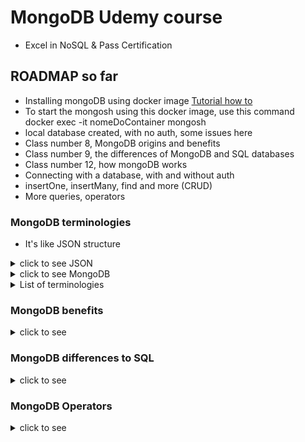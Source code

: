 # MongoDB Udemy course
- Excel in NoSQL & Pass Certification

## ROADMAP so far
- Installing mongoDB using docker image [Tutorial how to](https://www.mongodb.com/docs/manual/tutorial/install-mongodb-community-with-docker/#std-label-docker-mongodb-community-install)
- To start the mongosh using this docker image, use this command docker exec -it nomeDoContainer mongosh
- local database created, with no auth, some issues here
- Class number 8, MongoDB origins and benefits
- Class number 9, the differences of MongoDB and SQL databases
- Class number 12, how mongoDB works
- Connecting with a database, with and without auth 
- insertOne, insertMany, find and more (CRUD)
- More queries, operators

[//]: # (<details close><summary>Annotations</summary></details>)

### MongoDB terminologies
- It's like JSON structure
<details close>
<summary>click to see JSON</summary>
<img src="img/JsonSample.png" alt="Json sample">
</details>
<details close>
<summary>click to see MongoDB</summary>
<img src="img/MongoDBSample.png" alt="MongoDB sample">
</details>
<details close><summary>List of terminologies</summary>
Here is a list of MongoDB terminologies commonly used in MongoDB:

1. **Document**: A basic unit of data in MongoDB, equivalent to a row in a relational database. Documents are BSON (Binary JSON) objects that can contain fields and values.

2. **Collection**: A group of MongoDB documents, similar to a table in a relational database. Collections do not enforce a schema, so documents within a collection can have different structures.

3. **Database**: A logical container for collections and documents in MongoDB. A server can host multiple databases, each with its collections and documents.

4. **Field**: A key-value pair within a MongoDB document. Fields represent the individual pieces of data stored in documents.

5. **BSON**: Binary JSON, the binary serialization format used by MongoDB to store and exchange data. BSON extends JSON to include additional data types and binary support.

6. **Query**: A request for data retrieval from a MongoDB database. Queries are constructed using the MongoDB Query Language (MQL) and can filter, sort, and limit the results.

7. **Cursor**: A pointer to the result set of a query. Cursors allow clients to retrieve documents from a query result in a paginated manner.

8. **Index**: A data structure that improves the speed of data retrieval operations on a MongoDB collection. Indexes are created on specific fields and allow for efficient querying.

9. **Primary Key**: A unique identifier for each document within a collection. In MongoDB, the `_id` field serves as the primary key by default.

10. **Replica Set**: A group of MongoDB servers that maintain the same data set for redundancy and high availability. One server is the primary, while the others are secondary nodes.

11. **Sharding**: A database architecture strategy in MongoDB for distributing data across multiple servers or clusters to improve scalability and performance.

12. **Aggregation**: The process of transforming data in MongoDB using operations like `$match`, `$group`, `$project`, and more. Aggregation is used to perform complex data analysis and calculations.

13. **Atlas**: MongoDB Atlas is the cloud-based database service provided by MongoDB, Inc. It offers managed MongoDB instances in various cloud environments.

14. **Document Store**: MongoDB is often referred to as a document store because it stores data in BSON documents, making it suitable for semi-structured and unstructured data.

15. **GridFS**: A specification for storing and retrieving large binary files in MongoDB, typically used for multimedia files like images, videos, and audio.

16. **Geospatial Index**: An index that allows MongoDB to perform geospatial queries, such as finding documents within a specific geographical area.

17. **Authentication and Authorization**: MongoDB provides authentication mechanisms to control access to databases and collections. Roles and privileges are used for authorization.

18. **Aggregation Pipeline**: A framework for data transformation and processing in MongoDB that allows documents to pass through a series of stages, each performing a specific operation.

19. **Change Streams**: A feature that allows clients to listen for changes in a MongoDB collection in real-time. It can be used for building reactive applications.

20. **Map-Reduce**: A data processing technique in MongoDB for performing complex data transformations and aggregations. It involves a map function, a reduce function, and an output collection.

These MongoDB terminologies should help you better understand and work with MongoDB databases and collections.
</details>

### MongoDB benefits
 <details close>
   <summary>click to see</summary>
MongoDB offers several benefits that make it a popular choice for many applications:

1. **Flexible Schema:** MongoDB is a NoSQL database that uses a flexible document-based data model (BSON). It allows you to store data in a format similar to JSON, and each document in a collection can have a different structure. This flexibility is particularly useful for applications with evolving or dynamic data requirements.

2. **Scalability:** MongoDB is designed to scale horizontally, making it suitable for handling large volumes of data and high traffic loads. It supports sharding, which allows you to distribute data across multiple servers or clusters to ensure high availability and performance.

3. **High Performance:** MongoDB is known for its high read and write performance. It employs various optimization techniques like indexing, query optimization, and memory mapping to provide fast data access.

4. **Rich Query Language:** MongoDB provides a powerful query language that supports a wide range of query operations, including complex aggregations and geospatial queries. It also supports full-text search.

5. **Geospatial Data:** MongoDB has built-in support for geospatial data and queries, making it an excellent choice for location-based applications.

6. **Automatic Failover:** MongoDB supports automatic failover using replica sets. In the event of a primary node failure, one of the secondary nodes is automatically elected as the new primary, ensuring high availability.

7. **Document Indexing:** MongoDB allows you to create various types of indexes, including compound indexes and geospatial indexes, to improve query performance.

8. **Community and Ecosystem:** MongoDB has a large and active community of users and contributors. It also offers official drivers and client libraries for various programming languages, making it easy to integrate with your application.

9. **Aggregation Framework:** MongoDB provides a robust aggregation framework for performing complex data transformations and computations, allowing you to process and analyze data within the database.

10. **Schema Evolution:** MongoDB's flexible schema and versioning support make it easy to evolve your data model over time without requiring extensive migrations.

11. **Security Features:** MongoDB offers various security features, including authentication, role-based access control, encryption at rest and in transit, and auditing, to protect your data.

12. **Cloud Integration:** MongoDB Atlas, the official cloud-hosted MongoDB service, simplifies database management, scaling, and monitoring in a cloud environment. It integrates seamlessly with popular cloud providers.

While MongoDB has many advantages, it's essential to evaluate your specific use case and requirements to determine whether it's the right choice for your application.  

</details>

### MongoDB differences to SQL
<details close>
<summary>click to see</summary>
MongoDB and traditional SQL databases differ in several key ways:

1. **Data Model:**
   - **MongoDB:** MongoDB is a NoSQL database that uses a flexible, document-based data model. Data is stored in BSON (binary JSON) documents, and each document in a collection can have a different structure.
   - **SQL:** SQL databases use a structured, table-based data model. Data is organized into tables with predefined schemas consisting of rows and columns.

2. **Schema:**
   - **MongoDB:** MongoDB has a dynamic schema, which means you can change the structure of documents without affecting other documents in the same collection. This flexibility is useful for applications with evolving data requirements.
   - **SQL:** SQL databases have a rigid schema where the structure of tables and relationships between them are defined upfront. Changing the schema often requires complex migrations.

3. **Query Language:**
   - **MongoDB:** MongoDB uses a rich query language that includes support for querying nested documents, geospatial queries, and text search. Queries are expressed in a JSON-like format.
   - **SQL:** SQL databases use SQL (Structured Query Language) for querying data, which is a standardized language for relational databases. SQL offers powerful querying capabilities for structured data.

4. **Scaling:**
   - **MongoDB:** MongoDB is designed for horizontal scalability. It supports sharding, which allows data to be distributed across multiple servers or clusters to handle large data volumes and high traffic loads.
   - **SQL:** SQL databases typically scale vertically by adding more resources (CPU, RAM) to a single server. Scaling out can be challenging and may involve complex clustering solutions.

5. **ACID vs. BASE:**
   - **MongoDB:** MongoDB is often associated with the BASE (Basically Available, Soft state, Eventually consistent) model. It prioritizes high availability and partition tolerance over strong consistency, making it suitable for certain use cases like content management systems and real-time analytics.
   - **SQL:** SQL databases adhere to the ACID (Atomicity, Consistency, Isolation, Durability) properties, which guarantee strong consistency and transactional integrity. ACID is crucial for applications where data consistency is paramount, such as financial systems.

6. **Join Operations:**
   - **MongoDB:** MongoDB does not support traditional SQL-style joins between collections. Instead, it encourages denormalization and embedding related data within documents.
   - **SQL:** SQL databases excel at performing complex join operations between tables, allowing you to model and query normalized data efficiently.

7. **Complex Transactions:**
   - **MongoDB:** MongoDB supports multi-document transactions, but they are not as mature as SQL database transactions. Transactions are generally used for scenarios where data consistency is critical.
   - **SQL:** SQL databases offer robust support for complex transactions with features like rollback, commit, and savepoints.

8. **Schema Evolution:**
   - **MongoDB:** MongoDB's flexible schema makes it easier to evolve data models over time without significant schema migrations.
   - **SQL:** SQL databases require careful schema design and management, and schema changes can be complex and time-consuming.

The choice between MongoDB and SQL databases depends on your specific project requirements, data model, and use cases. Each has its strengths and weaknesses, and the decision should align with your application's needs.
</details>

### MongoDB Operators
 <details close>
   <summary>click to see</summary>
MongoDB provides various operators to perform operations on data. Here's a list of some commonly used MongoDB operators:

**Comparison Operators:**
1. `$eq`: Matches values that are equal to a specified value.
2. `$ne`: Matches values that are not equal to a specified value.
3. `$gt`: Matches values that are greater than a specified value.
4. `$gte`: Matches values that are greater than or equal to a specified value.
5. `$lt`: Matches values that are less than a specified value.
6. `$lte`: Matches values that are less than or equal to a specified value.
7. `$in`: Matches any of the values specified in an array.
8. `$nin`: Matches none of the values specified in an array.

**Logical Operators:**
9. `$and`: Joins query clauses with a logical AND and returns documents that match both conditions.
10. `$or`: Joins query clauses with a logical OR and returns documents that match at least one condition.
11. `$not`: Inverts the effect of a query expression and returns documents that do not match the specified condition.
12. `$nor`: Joins query clauses with a logical NOR and returns documents that do not match any condition.

**Element Operators:**
13. `$exists`: Matches documents that have the specified field.
14. `$type`: Matches documents that have a field of a specified type.

**Evaluation Operators:**
15. `$expr`: Allows the use of aggregation expressions within the query language.
16. `$jsonSchema`: Validates documents against a given JSON schema.
17. `$mod`: Performs a modulo operation on the value of a field and selects documents with a specified result.
18. `$regex`: Matches documents that satisfy a regular expression.

**Array Operators:**
19. `$all`: Matches documents that contain all elements specified in an array.
20. `$elemMatch`: Matches documents that contain an array field with at least one element that matches all specified criteria.
21. `$size`: Matches documents where the size of an array field meets the specified value.

**Projection Operators:**
22. `$`: Projects the first element in an array that matches the query condition.
23. `$elemMatch`: Projects the first element in an array that matches the specified condition.

**Array Update Operators (for use with `$push`, `$pull`, `$addToSet`, etc.):**
24. `$each`: Modifies arrays with multiple values in a single operation.
25. `$slice`: Limits the number of elements in an array.
26. `$position`: Specifies the position for an operation.
27. `$sort`: Sorts elements in an array.

**Geospatial Operators:**
28. `$geoWithin`: Selects documents with a specified geometric shape within a bounding geoJSON geometry.
29. `$geoIntersects`: Selects documents with a geometric shape that intersects with a specified geoJSON geometry.
30. `$near`: Returns geospatially nearest documents.

These operators can be used in MongoDB queries and updates to perform a wide range of operations on your data. Keep in mind that MongoDB also provides aggregation operators for more advanced data manipulation in aggregation pipelines.
</details>

